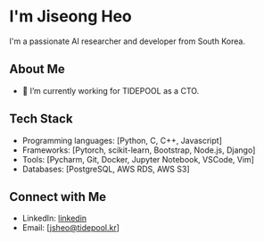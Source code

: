 # I'm Jiseong Heo

I'm a passionate AI researcher and developer from South Korea.

## About Me

- 🔭 I’m currently working for TIDEPOOL as a CTO.

## Tech Stack

- Programming languages: [Python, C, C++, Javascript]
- Frameworks: [Pytorch, scikit-learn, Bootstrap, Node.js, Django]
- Tools: [Pycharm, Git, Docker, Jupyter Notebook, VSCode, Vim]
- Databases: [PostgreSQL, AWS RDS, AWS S3]

## Connect with Me

- LinkedIn: [linkedin](https://www.linkedin.com/in/jsheo)
- Email: [jsheo@tidepool.kr]

